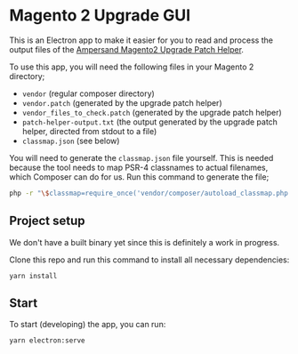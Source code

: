 # Magento 2 Upgrade GUI

This is an Electron app to make it easier for you to read and process the output files of the [Ampersand Magento2 Upgrade Patch Helper](https://github.com/AmpersandHQ/ampersand-magento2-upgrade-patch-helper).

To use this app, you will need the following files in your Magento 2 directory;
- `vendor` (regular composer directory)
- `vendor.patch` (generated by the upgrade patch helper)
- `vendor_files_to_check.patch` (generated by the upgrade patch helper)
- `patch-helper-output.txt` (the output generated by the upgrade patch helper, directed from stdout to a file)
- `classmap.json` (see below)

You will need to generate the `classmap.json` file yourself. This is needed because the tool needs to map PSR-4 classnames to actual filenames, which Composer can do for us. Run this command to generate the file;

```bash
php -r "\$classmap=require_once('vendor/composer/autoload_classmap.php'); echo json_encode(\$classmap);" > classmap.json
```

## Project setup

We don't have a built binary yet since this is definitely a work in progress.

Clone this repo and run this command to install all necessary dependencies:

```
yarn install
```

## Start

To start (developing) the app, you can run:

```
yarn electron:serve
```
